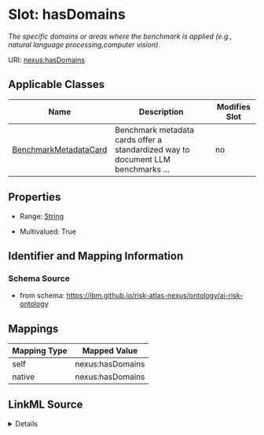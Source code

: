 

# Slot: hasDomains


_The specific domains or areas where the benchmark is applied (e.g., natural language processing,computer vision)._





URI: [nexus:hasDomains](https://ibm.github.io/risk-atlas-nexus/ontology/hasDomains)



<!-- no inheritance hierarchy -->





## Applicable Classes

| Name | Description | Modifies Slot |
| --- | --- | --- |
| [BenchmarkMetadataCard](BenchmarkMetadataCard.md) | Benchmark metadata cards offer a standardized way to document LLM benchmarks ... |  no  |







## Properties

* Range: [String](String.md)

* Multivalued: True





## Identifier and Mapping Information







### Schema Source


* from schema: https://ibm.github.io/risk-atlas-nexus/ontology/ai-risk-ontology




## Mappings

| Mapping Type | Mapped Value |
| ---  | ---  |
| self | nexus:hasDomains |
| native | nexus:hasDomains |




## LinkML Source

<details>
```yaml
name: hasDomains
description: The specific domains or areas where the benchmark is applied (e.g., natural
  language processing,computer vision).
from_schema: https://ibm.github.io/risk-atlas-nexus/ontology/ai-risk-ontology
rank: 1000
alias: hasDomains
domain_of:
- BenchmarkMetadataCard
range: string
multivalued: true

```
</details>
